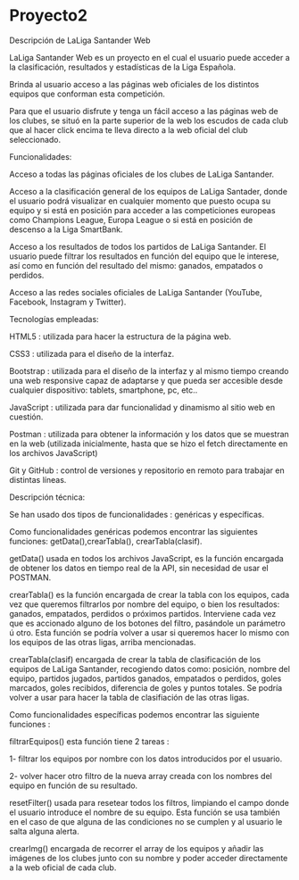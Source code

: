 # Proyecto2
Descripción de LaLiga Santander Web

LaLiga Santander Web es un proyecto en el cual el usuario puede acceder a la clasificación, resultados y estadísticas de la Liga Española. 

Brinda al usuario acceso a las páginas web oficiales de los distintos equipos que conforman esta competición.

Para que el usuario disfrute y tenga un fácil acceso a las páginas web de los clubes, se situó en la parte superior de la web los escudos de cada club que al hacer click encima te lleva directo a la web oficial del club seleccionado. 



Funcionalidades:


Acceso a todas las páginas oficiales de los clubes de LaLiga Santander.

Acceso a la clasificación general de los equipos de LaLiga Santader, donde el usuario podrá visualizar en cualquier momento que puesto ocupa su equipo y si está en posición para acceder a las competiciones europeas como Champions League, Europa League o si está en posición de descenso a la Liga SmartBank.

Acceso a los resultados de todos los partidos de LaLiga Santander. El usuario puede filtrar los resultados en función del equipo que le interese, así como en función del resultado del mismo: ganados, empatados o perdidos.

Acceso a las redes sociales oficiales de LaLiga Santander (YouTube, Facebook, Instagram y Twitter).



Tecnologías empleadas:


HTML5 : utilizada para hacer la estructura de la página web.

CSS3 : utilizada para el diseño de la interfaz.

Bootstrap : utilizada para el diseño de la interfaz y al mismo tiempo creando una web responsive capaz de adaptarse y que pueda ser accesible desde cualquier dispositivo: tablets, smartphone, pc, etc..

JavaScript : utilizada para dar funcionalidad y dinamismo al sitio web en cuestión.

Postman : utilizada para obtener la información y los datos que se muestran en la web (utilizada inicialmente, hasta que se hizo el fetch directamente en los archivos JavaScript)

Git y GitHub : control de versiones y repositorio en remoto para trabajar en distintas líneas.



Descripción técnica:

Se han usado dos tipos de funcionalidades : genéricas y específicas.

Como funcionalidades genéricas podemos encontrar las siguientes funciones: getData(),crearTabla(), crearTabla(clasif).

getData() usada en todos los archivos JavaScript, es la función encargada de obtener los datos en tiempo real de la API, sin necesidad de usar el POSTMAN.

crearTabla() es la función encargada de crear la tabla con los equipos, cada vez que queremos filtrarlos por nombre del equipo, o bien los resultados: ganados, empatados, perdidos o próximos partidos. Interviene cada vez que es accionado alguno de los botones del filtro, pasándole un parámetro ú otro. Esta función se podría volver a usar si queremos hacer lo mismo con los equipos de las otras ligas, arriba mencionadas.

crearTabla(clasif) encargada de crear la tabla de clasificación de los equipos de LaLiga Santander, recogiendo datos como: posición, nombre del equipo, partidos jugados, partidos ganados, empatados o perdidos, goles marcados, goles recibidos, diferencia de goles y puntos totales. Se podría volver a usar para hacer la tabla de clasifiación de las otras ligas.


Como funcionalidades específicas podemos encontrar las siguiente funciones :

filtrarEquipos() esta función tiene 2 tareas :

1- filtrar los equipos por nombre con los datos introducidos por el usuario.

2- volver hacer otro filtro de la nueva array creada con los nombres del equipo en función de su resultado.

resetFilter() usada para resetear todos los filtros, limpiando el campo donde el usuario introduce el nombre de su equipo. Esta función se usa también en el caso de que alguna de las condiciones no se cumplen y al usuario le salta alguna alerta.


crearImg() encargada de recorrer el array de los equipos y añadir las imágenes de los clubes junto con su nombre y poder acceder directamente a la web oficial de cada club.

